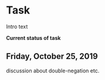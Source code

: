 # Task

Intro text

**Current status of task**




## Friday, October 25, 2019

discussion about double-negation etc.

